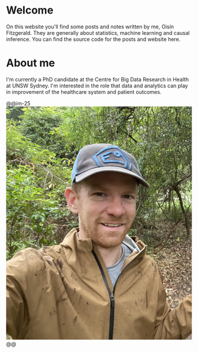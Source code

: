 
# Welcome

On this website you'll find some posts and notes written by me, Oisín Fitzgerald. They are generally about statistics, machine learning and causal inference. You can find the source code for the posts and website here.

# About me

I'm currently a PhD candidate at the Centre for Big Data Research in Health at UNSW Sydney. I'm interested in the role that data and analytics can play in improvement of the healthcare system and patient outcomes.


@@im-25
![](/assets/jervisbay.jpg)
@@
